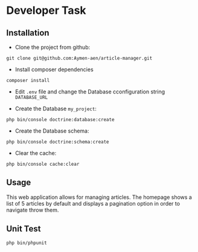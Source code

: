 # Developer Task

## Installation 

- Clone the project from github:

```
git clone git@github.com:Aymen-aen/article-manager.git
```

- Install composer dependencies

```
composer install
```

- Edit `.env` file and change the Database cconfiguration string `DATABASE_URL`

- Create the Database `my_project`:

```
php bin/console doctrine:database:create
```

- Create the Database schema:

```
php bin/console doctrine:schema:create
```

- Clear the cache:

```
php bin/console cache:clear
```

## Usage

This web application allows for managing articles.
The homepage shows a list of 5 articles by default and displays a pagination option in order to navigate throw them.

## Unit Test

```
php bin/phpunit
```

